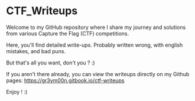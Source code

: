# CTF_Writeups
Welcome to my GitHub repository where I share my journey and solutions from various Capture the Flag (CTF) competitions. 

Here, you'll find detailed write-ups. Probably written wrong, with english mistakes, and bad puns.

But that's all you want, don't you ? :)

If you aren't there already, you can view the writeups directly on my Github pages: https://gr3ym00n.gitbook.io/ctf-writeups

Enjoy ! :)
